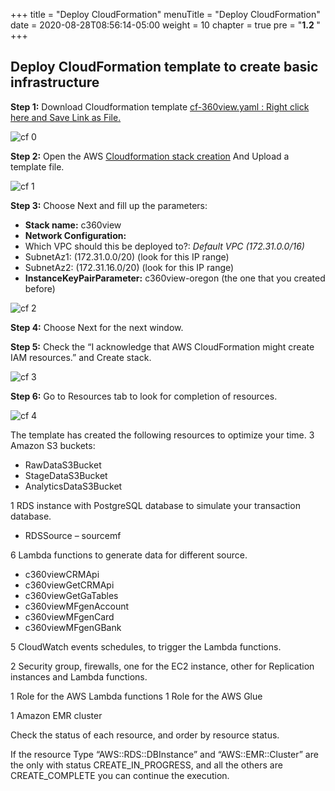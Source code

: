 +++
title = "Deploy CloudFormation"
menuTitle = "Deploy CloudFormation"
date = 2020-08-28T08:56:14-05:00
weight = 10
chapter = true
pre = "<b>1.2 </b>"
+++


## Deploy CloudFormation template to create basic infrastructure


**Step 1:** Download Cloudformation template [cf-360view.yaml : Right click here and Save Link as File.](https://raw.githubusercontent.com/aws-samples/build-a-360-degree-customer-view-with-aws/master/cloudformation/cf-360view.yaml)

![cf 0](/images/cloudformation/pic-cf0.png)


**Step 2:** Open the AWS [Cloudformation stack creation](https://us-west-2.console.aws.amazon.com/cloudformation/home?region=us-west-2#/stacks/create/template) And Upload a template file.

![cf 1](/images/cloudformation/pic-cf01.png)


**Step 3:** Choose Next and fill up the parameters:

* **Stack name:** c360view
*	**Network Configuration:**
 *	Which VPC should this be deployed to?: *Default VPC (172.31.0.0/16)*
 *	SubnetAz1: (172.31.0.0/20) (look for this IP range)
 *	SubnetAz2: (172.31.16.0/20) (look for this IP range)
*	**InstanceKeyPairParameter:** c360view-oregon (the one that you created before)

![cf 2](/images/cloudformation/pic-cf2.png)


**Step 4:** Choose Next for the next window.


**Step 5:** Check the “I acknowledge that AWS CloudFormation might create IAM resources.”  and Create stack.

![cf 3](/images/cloudformation/pic-cf3.png)

**Step 6:** Go to Resources tab to look for completion of resources.

![cf 4](/images/cloudformation/pic-cf4.png)

The template has created the following resources to optimize your time.
3 Amazon S3 buckets:

*	RawDataS3Bucket
*	StageDataS3Bucket
*	AnalyticsDataS3Bucket

1 RDS instance with PostgreSQL database to simulate your transaction database.

*	RDSSource – sourcemf

6 Lambda functions to generate data for different source.

*	c360viewCRMApi
*	c360viewGetCRMApi
*	c360viewGetGaTables
*	c360viewMFgenAccount
*	c360viewMFgenCard
*	c360viewMFgenGBank

5 CloudWatch events schedules, to trigger the Lambda functions.

2 Security group, firewalls, one for the EC2 instance, other for Replication instances and Lambda functions.

1 Role for the AWS Lambda functions
1 Role for the AWS Glue

1 Amazon EMR cluster

Check the status of each resource, and order by resource status.


If the resource Type “AWS::RDS::DBInstance” and “AWS::EMR::Cluster” are the only with status CREATE_IN_PROGRESS, and all the others are CREATE_COMPLETE you can continue the execution.
